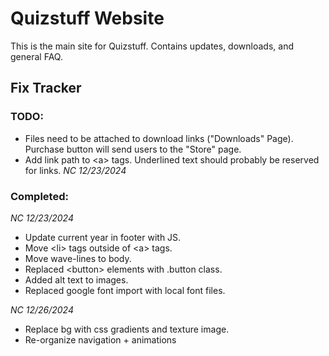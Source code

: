 # Quizstuff Website

This is the main site for Quizstuff. Contains updates, downloads, and general FAQ.

## Fix Tracker

### TODO:

- Files need to be attached to download links ("Downloads" Page). Purchase button will send users to the "Store" page.
- Add link path to \<a\> tags. Underlined text should probably be reserved for links. _NC 12/23/2024_

### Completed:

_NC 12/23/2024_

- Update current year in footer with JS.
- Move \<li\> tags outside of \<a\> tags.
- Move wave-lines to body.
- Replaced \<button\> elements with .button class.
- Added alt text to images.
- Replaced google font import with local font files.

_NC 12/26/2024_

- Replace bg with css gradients and texture image.
- Re-organize navigation + animations
